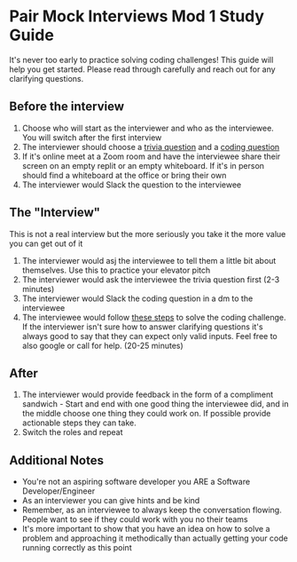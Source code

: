 # Pair Mock Interviews Mod 1 Study Guide

It's never too early to practice solving coding challenges! This guide will help you get started. Please read through carefully and reach out for any clarifying questions.

## Before the interview

1. Choose who will start as the interviewer and who as the interviewee. You will switch after the first interview
2. The interviewer should choose a [trivia question](https://github.com/joinpursuit/Mock-Interview-Trivia-Questions/blob/main/README.md) and a [coding question](https://github.com/10-6-pursuit/mod_1_final_assessment_study_guide/blob/main/index.js)
3. If it's online meet at a Zoom room and have the interviewee share their screen on an empty replit or an empty whiteboard. If it's in person should find a whiteboard at the office or bring their own
4. The interviewer would Slack the question to the interviewee

## The "Interview"

This is not a real interview but the more seriously you take it the more value you can get out of it

1. The interviewer would asj the interviewee to tell them a little bit about themselves. Use this to practice your elevator pitch
1. The interviewer would ask the interviewee the trivia question first (2-3 minutes)
1. The interviewer would Slack the coding question in a dm to the interviewee
1. The interviewee would follow [these steps](https://docs.google.com/document/d/1lWxbJjU28OFxnKT5HrAizb5EbNtNUe87pta9tMpwHBo/edit?usp=sharing) to solve the coding challenge. If the interviewer isn't sure how to answer clarifying questions it's always good to say that they can expect only valid inputs. Feel free to also google or call for help. (20-25 minutes)

## After

1. The interviewer would provide feedback in the form of a compliment sandwich - Start and end with one good thing the interviewee did, and in the middle choose one thing they could work on. If possible provide actionable steps they can take.
2. Switch the roles and repeat


## Additional Notes

* You're not an aspiring software developer you ARE a Software Developer/Engineer
* As an interviewer you can give hints and be kind
* Remember, as an interviewee to always keep the conversation flowing. People want to see if they could work with you no their teams
* It's more important to show that you have an idea on how to solve a problem and approaching it methodically than actually getting your code running correctly as this point